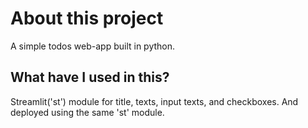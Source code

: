 # About this project
A simple todos web-app built in python.

## What have I used in this?
Streamlit('st') module for title, texts, input texts, and checkboxes. And deployed using the same 'st' module.